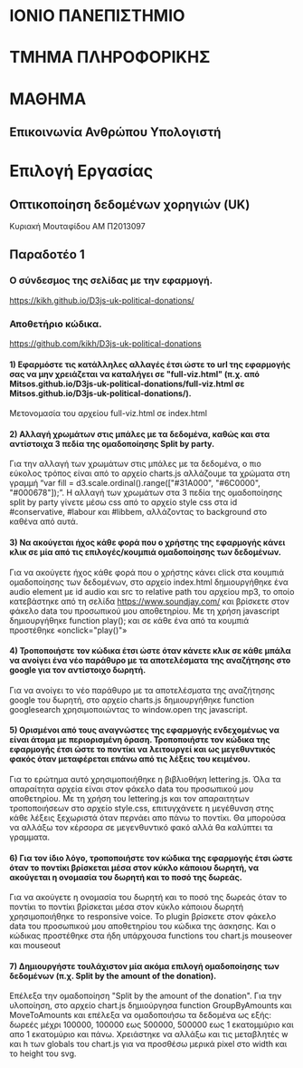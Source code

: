 # ΙΟΝΙΟ ΠΑΝΕΠΙΣΤΗΜΙΟ 


# ΤΜΗΜΑ ΠΛΗΡΟΦΟΡΙΚΗΣ 


# ΜΑΘΗΜΑ
## Επικοινωνία Ανθρώπου Υπολογιστή

# Επιλογή Εργασίας
## Οπτικοποίηση δεδομένων χορηγιών (UK)

Κυριακή Μουταφίδου
ΑΜ Π2013097

## Παραδοτέο 1
### Ο σύνδεσμος της σελίδας με την εφαρμογή.

https://kikh.github.io/D3js-uk-political-donations/

### Αποθετήριο κώδικα.

https://github.com/kikh/D3js-uk-political-donations

#### 1) Εφαρμόστε τις κατάλληλες αλλαγές έτσι ώστε το url της εφαρμογής σας να μην χρειάζεται να καταλήγει σε "full-viz.html" (π.χ. από Mitsos.github.io/D3js-uk-political-donations/full-viz.html σε Mitsos.github.io/D3js-uk-political-donations/).

Μετονομασία του αρχείου full-viz.html σε index.html

#### 2) Αλλαγή χρωμάτων στις μπάλες με τα δεδομένα, καθώς και στα αντίστοιχα 3 πεδία της ομαδοποίησης Split by party.

Για την αλλαγή των χρωμάτων στις μπάλες με τα δεδομένα, o πιο εύκολος τρόπος είναι από το αρχείο charts.js αλλάζουμε τα χρώματα στη γραμμή “var fill = d3.scale.ordinal().range(["#31A000", "#6C0000", "#000678"]);”. Η αλλαγή των χρωμάτων στα 3 πεδία της ομαδοποίησης split by party γίνετε μέσω css από το αρχείο style css στα id #conservative, #labour και #libbem, αλλάζοντας το background στο καθένα από αυτά.

#### 3) Να ακούγεται ήχος κάθε φορά που ο χρήστης της εφαρμογής κάνει κλικ σε μία από τις επιλογές/κουμπιά ομαδοποίησης των δεδομένων.
Για να ακούγετε ήχος κάθε φορά που ο χρήστης κάνει click στα κουμπιά ομαδοποίησης των δεδομένων, στο αρχείο index.html δημιουργήθηκε ένα audio element με id audio και src το relative path του αρχείου mp3, το οποίο κατεβάστηκε από τη σελίδα https://www.soundjay.com/ και βρίσκετε στον φάκελο data του προσωπικού μου αποθετηρίου. Με τη χρήση javascript δημιουργήθηκε function play(); και σε κάθε ένα από τα κουμπιά προστέθηκε «onclick="play()"»

#### 4) Τροποποιήστε τον κώδικα έτσι ώστε όταν κάνετε κλικ σε κάθε μπάλα να ανοίγει ένα νέο παράθυρο με τα αποτελέσματα της αναζήτησης στο google για τον αντίστοιχο δωρητή.
Για να ανοίγει το νέο παράθυρο με τα αποτελέσματα της αναζήτησης google του δωρητή, στο αρχείο charts.js δημιουργήθηκε function googlesearch χρησιμοποιώντας το window.open της javascript.

#### 5) Ορισμένοι από τους αναγνώστες της εφαρμογής ενδεχομένως να είναι άτομα με περιορισμένη όραση. Τροποποιήστε τον κώδικα της εφαρμογής έτσι ώστε το ποντίκι να λειτουργεί και ως μεγεθυντικός φακός όταν μεταφέρεται επάνω από τις λέξεις του κειμένου.
Για το ερώτημα αυτό χρησιμοποιήθηκε η βιβλιοθήκη lettering.js. Όλα τα απαραίτητα αρχεία είναι στον φάκελο data του προσωπικού μου αποθετηρίου. Με τη χρήση του lettering.js και τον απαραιτητων τροποποιήσεων στο αρχείο style.css, επιτυγχάνετε η μεγέθυνση στης κάθε λέξεις ξεχωριστά όταν περνάει απο πάνω το ποντίκι. Θα μπορούσα να αλλάξω τον κέρσορα σε μεγενθυντικό φακό αλλά θα καλύπτει τα γραμματα.

#### 6) Για τον ίδιο λόγο, τροποποιήστε τον κώδικα της εφαρμογής έτσι ώστε όταν το ποντίκι βρίσκεται μέσα στον κύκλο κάποιου δωρητή, να ακούγεται η ονομασία του δωρητή και το ποσό της δωρεάς.
Για να ακούγετε η ονομασία του δωρητή και το ποσό της δωρεάς όταν το ποντίκι  το ποντίκι βρίσκεται μέσα στον κύκλο κάποιου δωρητή χρησιμοποιήθηκε το responsive voice. To plugin βρίσκετε στον φάκελο data του προσωπικού μου αποθετηρίου του κώδικα της άσκησης. Και ο κώδικας προστέθηκε στα ήδη υπάρχουσα functions του chart.js mouseover και mouseout

#### 7) Δημιουργήστε τουλάχιστον μία ακόμα επιλογή ομαδοποίησης των δεδομένων (π.χ. Split by the amount of the donation).
Επέλεξα την ομαδοποίηση "Split by the amount of the donation". Για την υλοποίηση, στο αρχείο chart.js δημιούργησα function GroupByAmounts και MoveToAmounts και επέλεξα να ομαδοποιήσω τα δεδομένα ως εξής: δωρεές μέχρι 100000, 100000 εως 500000, 500000 εως 1 εκατομμύριο και απο 1 εκατομύριο και πάνω. Χρειάστηκε να αλλάξω και τις μεταβλητές w και h των globals του chart.js για να προσθέσω μερικά pixel στο width και το height του svg.
